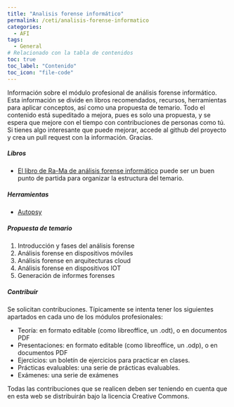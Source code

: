 ```yaml
---
title: "Analisis forense informático"
permalink: /ceti/analisis-forense-informatico
categories:
  - AFI
tags:
  - General
# Relacionado con la tabla de contenidos
toc: true
toc_label: "Contenido"
toc_icon: "file-code"
---
```


Información sobre el módulo profesional de análisis forense informático. Esta información se divide en libros recomendados, recursos, herramientas para aplicar conceptos, así como una propuesta de temario. Todo el contenido está supeditado a mejora, pues es solo una propuesta, y se espera que mejore con el tiempo con contribuciones de personas como tú. Si tienes algo interesante que puede mejorar, accede al github del proyecto y crea un pull request con la información. Gracias.

##### Libros

- [El libro de Ra-Ma de análisis forense informático](https://www.ra-ma.es/libro/analisis-forense-informatico_132720/) puede ser un buen punto de partida para organizar la estructura del temario.

##### Herramientas

- [Autopsy](https://www.autopsy.com/)

##### Propuesta de temario

1. Introducción y fases del análisis forense
2. Análisis forense en dispositivos móviles
3. Análisis forense en arquitecturas cloud
4. Análisis forense en dispositivos IOT
5. Generación de informes forenses

##### Contribuir

Se solicitan contribuciones. Típicamente se intenta tener los siguientes apartados en cada uno de los módulos profesionales:

- Teoría: en formato editable (como libreoffice, un .odt), o en documentos PDF
- Presentaciones: en formato editable (como libreoffice, un .odp), o en documentos PDF
- Ejercicios: un boletín de ejercicios para practicar en clases.
- Prácticas evaluables: una serie de prácticas evaluables.
- Exámenes: una serie de exámenes

Todas las contribuciones que se realicen deben ser teniendo en cuenta que en esta web se distribuirán bajo la licencia Creative Commons.

